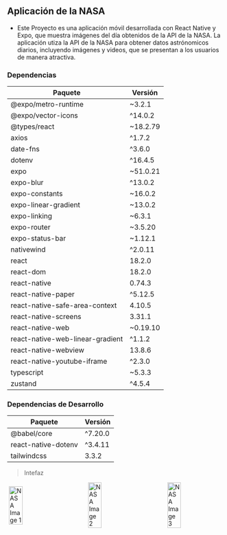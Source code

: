 ## Aplicación de la NASA

- Este Proyecto es una aplicación móvil desarrollada con React Native y Expo, que muestra imágenes del día obtenidos de la API de la NASA. La aplicación utiza la API de la NASA para obtener datos astrónomicos diarios, incluyendo imágenes y videos, que se presentan a los usuarios de manera atractiva.

### Dependencias

| Paquete                           | Versión    |
| --------------------------------- | ---------- |
| @expo/metro-runtime               | ~3.2.1     |
| @expo/vector-icons                | ^14.0.2    |
| @types/react                      | ~18.2.79   |
| axios                             | ^1.7.2     |
| date-fns                          | ^3.6.0     |
| dotenv                            | ^16.4.5    |
| expo                              | ~51.0.21   |
| expo-blur                         | ^13.0.2    |
| expo-constants                    | ~16.0.2    |
| expo-linear-gradient              | ~13.0.2    |
| expo-linking                      | ~6.3.1     |
| expo-router                       | ~3.5.20    |
| expo-status-bar                   | ~1.12.1    |
| nativewind                        | ^2.0.11    |
| react                             | 18.2.0     |
| react-dom                         | 18.2.0     |
| react-native                      | 0.74.3     |
| react-native-paper                | ^5.12.5    |
| react-native-safe-area-context    | 4.10.5     |
| react-native-screens              | 3.31.1     |
| react-native-web                  | ~0.19.10   |
| react-native-web-linear-gradient  | ^1.1.2     |
| react-native-webview              | 13.8.6     |
| react-native-youtube-iframe       | ^2.3.0     |
| typescript                        | ~5.3.3     |
| zustand                           | ^4.5.4     |

### Dependencias de Desarrollo

| Paquete               | Versión   |
| --------------------- | --------- |
| @babel/core           | ^7.20.0   |
| react-native-dotenv   | ^3.4.11   |
| tailwindcss           | 3.3.2     |

> Intefaz
<div style="display: flex; justify-content: space-around; align-items: center; gap: 50px;">
  <img src="https://github.com/user-attachments/assets/160727af-f8b9-4502-a821-ad6ce3fad233" alt="NASA Image 1" width="25%" />
  <img src="https://github.com/user-attachments/assets/c3717147-ff37-49a5-be46-e74170669c74" alt="NASA Image 2" width="25%" />
  <img src="https://github.com/user-attachments/assets/a133c2ff-bb58-4db3-aa75-d60eb067cdf7" alt="NASA Image 3" width="25%" />
</div>
